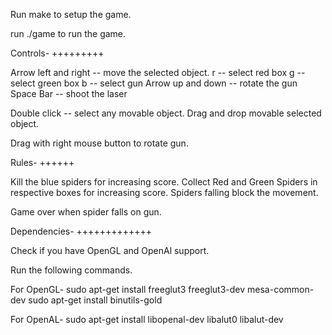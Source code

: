 Run make to setup the game.

run ./game to run the game.

Controls-
+++++++++

Arrow left and right -- move the selected object.
r -- select red box
g -- select green box
b -- select gun
Arrow up and down -- rotate the gun
Space Bar -- shoot the laser

Double click -- select any movable object.
Drag and drop movable selected object.

Drag with right mouse button to rotate gun.


Rules-
++++++

Kill the blue spiders for increasing score.
Collect Red and Green Spiders in respective boxes for increasing score.
Spiders falling block the movement.

Game over when spider falls on gun.


Dependencies-
+++++++++++++

Check if you have OpenGL and OpenAl support.

Run the following commands.

For OpenGL-
sudo apt-get install freeglut3 freeglut3-dev mesa-common-dev
sudo apt-get install binutils-gold

For OpenAL-
sudo apt-get install libopenal-dev libalut0 libalut-dev

